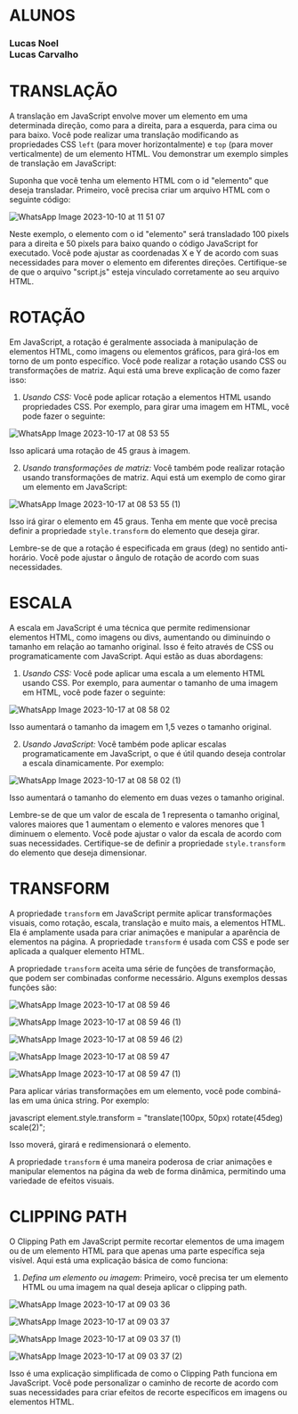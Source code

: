 # ALUNOS
<h3>Lucas Noel <br>
    Lucas Carvalho</h3>

# TRANSLAÇÃO

A translação em JavaScript envolve mover um elemento em uma determinada direção, como para a direita, para a esquerda, para cima ou para baixo. Você pode realizar uma translação modificando as propriedades CSS `left` (para mover horizontalmente) e `top` (para mover verticalmente) de um elemento HTML. Vou demonstrar um exemplo simples de translação em JavaScript:

Suponha que você tenha um elemento HTML com o id "elemento" que deseja transladar. Primeiro, você precisa criar um arquivo HTML com o seguinte código:

![WhatsApp Image 2023-10-10 at 11 51 07](https://github.com/lucasnoelgb/pesquisa/assets/129121307/0a72fa61-7fcc-476e-a196-1f50064facbd)

Neste exemplo, o elemento com o id "elemento" será transladado 100 pixels para a direita e 50 pixels para baixo quando o código JavaScript for executado. Você pode ajustar as coordenadas X e Y de acordo com suas necessidades para mover o elemento em diferentes direções. Certifique-se de que o arquivo "script.js" esteja vinculado corretamente ao seu arquivo HTML.

# ROTAÇÃO

Em JavaScript, a rotação é geralmente associada à manipulação de elementos HTML, como imagens ou elementos gráficos, para girá-los em torno de um ponto específico. Você pode realizar a rotação usando CSS ou transformações de matriz. Aqui está uma breve explicação de como fazer isso:

1. *Usando CSS:*
   Você pode aplicar rotação a elementos HTML usando propriedades CSS. Por exemplo, para girar uma imagem em HTML, você pode fazer o seguinte:

  
![WhatsApp Image 2023-10-17 at 08 53 55](https://github.com/lucasnoelgb/pesquisa/assets/129121307/13235f06-53c9-44c3-8932-c7901e313ba7)


   Isso aplicará uma rotação de 45 graus à imagem.

2. *Usando transformações de matriz:*
   Você também pode realizar rotação usando transformações de matriz. Aqui está um exemplo de como girar um elemento em JavaScript:


![WhatsApp Image 2023-10-17 at 08 53 55 (1)](https://github.com/lucasnoelgb/pesquisa/assets/129121307/db4e66ae-fe53-4908-a5c4-75e175767281)

   

Isso irá girar o elemento em 45 graus. Tenha em mente que você precisa definir a propriedade `style.transform` do elemento que deseja girar.

Lembre-se de que a rotação é especificada em graus (deg) no sentido anti-horário. Você pode ajustar o ângulo de rotação de acordo com suas necessidades.

# ESCALA

A escala em JavaScript é uma técnica que permite redimensionar elementos HTML, como imagens ou divs, aumentando ou diminuindo o tamanho em relação ao tamanho original. Isso é feito através de CSS ou programaticamente com JavaScript. Aqui estão as duas abordagens:

1. *Usando CSS:*
   Você pode aplicar uma escala a um elemento HTML usando CSS. Por exemplo, para aumentar o tamanho de uma imagem em HTML, você pode fazer o seguinte:

![WhatsApp Image 2023-10-17 at 08 58 02](https://github.com/lucasnoelgb/pesquisa/assets/129121307/87ff9f56-83f7-4aa8-9aff-56279d7d9ba2)


   Isso aumentará o tamanho da imagem em 1,5 vezes o tamanho original.

2. *Usando JavaScript:*
   Você também pode aplicar escalas programaticamente em JavaScript, o que é útil quando deseja controlar a escala dinamicamente. Por exemplo:

![WhatsApp Image 2023-10-17 at 08 58 02 (1)](https://github.com/lucasnoelgb/pesquisa/assets/129121307/bf5b224f-b147-4c48-a849-6d9c07514171)

   

   Isso aumentará o tamanho do elemento em duas vezes o tamanho original.

Lembre-se de que um valor de escala de 1 representa o tamanho original, valores maiores que 1 aumentam o elemento e valores menores que 1 diminuem o elemento. Você pode ajustar o valor da escala de acordo com suas necessidades. Certifique-se de definir a propriedade `style.transform` do elemento que deseja dimensionar.

# TRANSFORM

A propriedade `transform` em JavaScript permite aplicar transformações visuais, como rotação, escala, translação e muito mais, a elementos HTML. Ela é amplamente usada para criar animações e manipular a aparência de elementos na página. A propriedade `transform` é usada com CSS e pode ser aplicada a qualquer elemento HTML.

A propriedade `transform` aceita uma série de funções de transformação, que podem ser combinadas conforme necessário. Alguns exemplos dessas funções são:

![WhatsApp Image 2023-10-17 at 08 59 46](https://github.com/lucasnoelgb/pesquisa/assets/129121307/bfa2f6bf-6642-466c-9ddd-6a9d227590ca)


![WhatsApp Image 2023-10-17 at 08 59 46 (1)](https://github.com/lucasnoelgb/pesquisa/assets/129121307/833ffa55-7385-4b95-84b9-84d55344fcdf)


![WhatsApp Image 2023-10-17 at 08 59 46 (2)](https://github.com/lucasnoelgb/pesquisa/assets/129121307/62f36593-c113-4c7d-950b-d673413e1489)


![WhatsApp Image 2023-10-17 at 08 59 47](https://github.com/lucasnoelgb/pesquisa/assets/129121307/d0f5497a-e3a4-4364-9c8d-5d63a7f54b9c)


![WhatsApp Image 2023-10-17 at 08 59 47 (1)](https://github.com/lucasnoelgb/pesquisa/assets/129121307/72b8af46-dea3-410b-9597-87fb53b2ec5a)

   

Para aplicar várias transformações em um elemento, você pode combiná-las em uma única string. Por exemplo:

javascript
element.style.transform = "translate(100px, 50px) rotate(45deg) scale(2)";


Isso moverá, girará e redimensionará o elemento.

A propriedade `transform` é uma maneira poderosa de criar animações e manipular elementos na página da web de forma dinâmica, permitindo uma variedade de efeitos visuais.

# CLIPPING PATH

O Clipping Path em JavaScript permite recortar elementos de uma imagem ou de um elemento HTML para que apenas uma parte específica seja visível. Aqui está uma explicação básica de como funciona:

1. *Defina um elemento ou imagem*: Primeiro, você precisa ter um elemento HTML ou uma imagem na qual deseja aplicar o clipping path.

 ![WhatsApp Image 2023-10-17 at 09 03 36](https://github.com/lucasnoelgb/pesquisa/assets/129121307/800a0154-b796-489e-9f37-a3c6f46fe7b6)


 ![WhatsApp Image 2023-10-17 at 09 03 37](https://github.com/lucasnoelgb/pesquisa/assets/129121307/05498f46-7669-4be7-90fb-0bc9c9682e19)


![WhatsApp Image 2023-10-17 at 09 03 37 (1)](https://github.com/lucasnoelgb/pesquisa/assets/129121307/2d92603b-5e6a-48a6-b5e8-7c8271a47194)

 
![WhatsApp Image 2023-10-17 at 09 03 37 (2)](https://github.com/lucasnoelgb/pesquisa/assets/129121307/e431a045-cb0a-4b41-a983-70f29fcb4c1b)

   

Isso é uma explicação simplificada de como o Clipping Path funciona em JavaScript. Você pode personalizar o caminho de recorte de acordo com suas necessidades para criar efeitos de recorte específicos em imagens ou elementos HTML.
